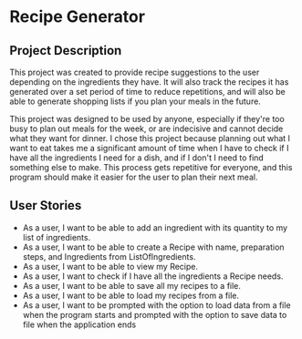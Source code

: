# Recipe Generator


## Project Description
This project was created to provide recipe suggestions to the user depending on the ingredients they have. It will also
track the recipes it has generated over a set period of time to reduce repetitions, and will also be able to generate 
shopping lists if you plan your meals in the future. 

This project was designed to be used by anyone, especially if they're too busy to plan out meals for the week, or are
indecisive and cannot decide what they want for dinner. I chose this project because planning out what I want to eat
takes me a significant amount of time when I have to check if I have all the ingredients I need for a dish, and if I
don't I need to find something else to make. This process gets repetitive for everyone, and this program should make it 
easier for the user to plan their next meal.

## User Stories

- As a user, I want to be able to add an ingredient with its quantity to my list of ingredients.
- As a user, I want to be able to create a Recipe with name, preparation steps, and Ingredients from ListOfIngredients.
- As a user, I want to be able to view my Recipe. 
- As a user, I want to check if I have all the ingredients a Recipe needs. 
- As a user, I want to be able to save all my recipes to a file.
- As a user, I want to be able to load my recipes from a file.
- As a user, I want to be prompted with the option to load data from a file when the program starts and prompted with
the option to save data to file when the application ends